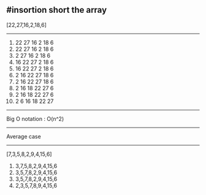
#insortion short the array
---

[22,27,16,2,18,6] 

---

1. 22 27 16 2 18 6 
1. 22 27 16 2 18 6 
2. 2 27 16 2 18 6
3. 16 22 27 2 18 6
4. 16 22 27 2 18 6
5. 2 16 22 27 18 6
6. 2 16 22 27 18 6
7. 2 16 18 22 27 6
8. 2 16 18 22 27 6
9. 2 6 16 18 22 27

---
Big O notation : O(n^2)

---

Average case

---

[7,3,5,8,2,9,4,15,6]

1. 3,7,5,8,2,9,4,15,6
2. 3,5,7,8,2,9,4,15,6
3. 3,5,7,8,2,9,4,15,6
4. 2,3,5,7,8,9,4,15,6
